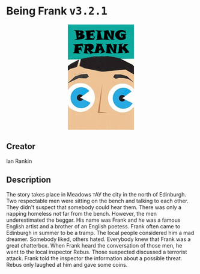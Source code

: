 
# Being Frank <kbd>v3.2.1</kbd>

<center>
  <img src="./cover-1024.jpg"/>
</center>

## Creator
Ian Rankin

## Description
The story takes place in Meadows тАУ the city in the north of Edinburgh. Two respectable men were sitting on the bench and talking to each other. They didn't suspect that somebody could hear them. There was only a napping homeless not far from the bench. However, the men underestimated the beggar. His name was Frank and he was a famous English artist and a brother of an English poetess. Frank often came to Edinburgh in summer to be a tramp. The local people considered him a mad dreamer. Somebody liked, others hated. Everybody knew that Frank was a great chatterbox. When Frank heard the conversation of those men, he went to the local inspector Rebus. Those suspected discussed a terrorist attack. Frank told the inspector the information about a possible threat.  Rebus only laughed at him and gave some coins.
